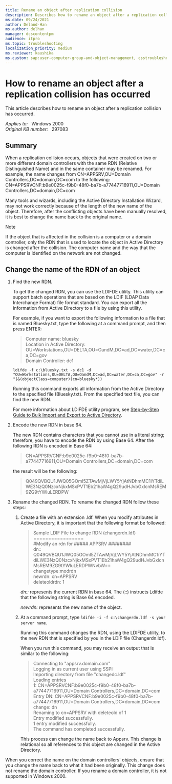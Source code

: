 ```yaml
---
title: Rename an object after replication collision
description: Describes how to rename an object after a replication collision has occurred.
ms.date: 09/24/2021
author: Deland-Han
ms.author: delhan
manager: dcscontentpm
audience: itpro
ms.topic: troubleshooting
localization_priority: medium
ms.reviewer: kaushika
ms.custom: sap:user-computer-group-and-object-management, csstroubleshoot
---
```

# How to rename an object after a replication collision has occurred

This article describes how to rename an object after a replication collision has occurred.

_Applies to:_ &nbsp; Windows 2000  
_Original KB number:_ &nbsp; 297083

## Summary

When a replication collision occurs, objects that were created on two or more different domain controllers with the same RDN (Relative Distinguished Name) and in the same container may be renamed. For example, the name changes from CN=APPSRV,OU=Domain Controllers,DC=domain,DC=com to the following:  
CN=APPSRVCNF:b9e0025c-f9b0-48f0-ba7b-a77447716911,OU=Domain Controllers,DC=domain,DC=com

Many tools and wizards, including the Active Directory Installation Wizard, may not work correctly because of the length of the new name of the object. Therefore, after the conflicting objects have been manually resolved, it is best to change the name back to the original name.

> [!NOTE]
> If the object that is affected in the collision is a computer or a domain controller, only the RDN that is used to locate the object in Active Directory is changed after the collision. The computer name and the way that the computer is identified on the network are not changed.

## Change the name of the RDN of an object

1. Find the new RDN.

   To get the changed RDN, you can use the LDIFDE utility. This utility can support batch operations that are based on the LDIF (LDAP Data Interchange Format) file format standard. You can export all the information from Active Directory to a file by using this utility.

   For example, if you want to export the following information to a file that is named Bluesky.txt, type the following at a command prompt, and then press ENTER:

   > Computer name: bluesky  
   > Location in Active Directory: OU=Workstations,OU=DELTA,OU=OandM,DC=ad,DC=water,DC=ca,DC=gov  
   > Domain Controller: dc1

   ```console
   ldifde -f c:\bluesky.txt -s dc1 -d  
   "OU=Workstations,OU=DELTA,OU=OandM,DC=ad,DC=water,DC=ca,DC=gov" -r  
   "(&(objectClass=computer)(cn=bluesky*))
   ```

   Running this command exports all information from the Active Directory to the specified file (Bluesky.txt). From the specified text file, you can find the new RDN.

   For more information about LDIFDE utility program, see [Step-by-Step Guide to Bulk Import and Export to Active Directory](/previous-versions/windows/it-pro/windows-2000-server/bb727091(v=technet.10)).

2. Encode the new RDN in base 64.

   The new RDN contains characters that you cannot use in a literal string; therefore, you have to encode the RDN by using Base 64. After the following RDN is encoded in Base 64:

   > CN=APPSRVCNF:b9e0025c-f9b0-48f0-ba7b-a77447716911,OU=Domain Controllers,DC=domain,DC=com

   the result will be the following:

   > Q049QVBQU1JWQ05GOmI5ZTAwMjVjLWY5YjAtNDhmMC1iYTdiLWE3NzQ0NzcxNjkxMSxPVT1Eb21haW4gQ29udHJvbGxlcnMsREM9ZG9tYWluLERDPW

3. Rename the changed RDN. To rename the changed RDN follow these steps:

   1. Create a file with an extension .ldf. When you modify attributes in Active Directory, it is important that the following format be followed:

      > Sample LDIF File to change RDN (changerdn.ldf)  
      \=================  
      #Modify an rdn for ##### APPSRV ########  
      dn::   Q049QVBQU1JWQ05GOmI5ZTAwMjVjLWY5YjAtNDhmMC1iYTdiLWE3NzQ0NzcxNjkxMSxPVT1Eb21haW4gQ29udHJvbGxlcnMsREM9ZG9tYWluLERDPWNvbW==  
      changetype:modrdn  
      newrdn: cn=APPSRV  
      deleteoldrdn: 1

      *dn::* represents the current RDN in base 64. The (::) instructs Ldifde that the following string is Base 64 encoded.

      *newrdn:* represents the new name of the object.

   2. At a command prompt, type `ldifde -i -f c:\changerdn.ldf -s your server name`.

      Running this command changes the RDN, using the LDIFDE utility, to the new RDN that is specified by you in the LDIF file (Changerdn.ldf).

      When you run this command, you may receive an output that is similar to the following:

      > Connecting to "appsrv.domain.com"  
      Logging in as current user using SSPI  
      Importing directory from file "changedc.ldf"  
      Loading entries  
      1:   CN=APPSRVCNF:b9e0025c-f9b0-48f0-ba7b-a77447716911,OU=Domain Controllers,DC=domain,DC=com  
      Entry DN:   CN=APPSRVCNF:b9e0025c-f9b0-48f0-ba7b-a77447716911,OU=Domain Controllers,DC=domain,DC=com
      change: dn  
      Renaming to cn=APPSRV with deleteold of 1  
      Entry modified successfully.  
      1 entry modified successfully.  
      The command has completed successfully.

      This process can change the name back to Appsrv. This change is relational so all references to this object are changed in the Active Directory.

When you correct the name on the domain controllers' objects, ensure that you change the name back to what it had been originally. This change does not rename the domain controller. If you rename a domain controller, it is not supported in Windows 2000.

